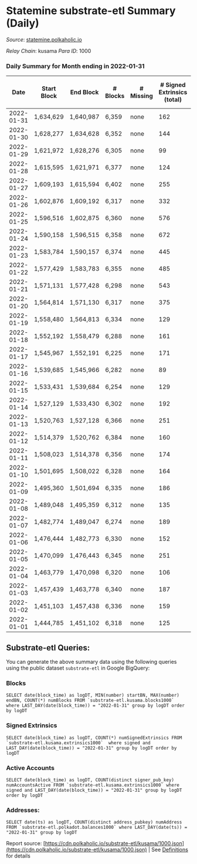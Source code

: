 # Statemine substrate-etl Summary (Daily)

_Source_: [statemine.polkaholic.io](https://statemine.polkaholic.io)

*Relay Chain*: kusama
*Para ID*: 1000



### Daily Summary for Month ending in 2022-01-31


| Date | Start Block | End Block | # Blocks | # Missing | # Signed Extrinsics (total) | # Active Accounts | # Addresses with Balances | # Events | # Transfers | # XCM Transfers In | # XCM Transfers Out |
| ---- | ----------- | --------- | -------- | --------- | --------------------------- | ----------------- | ------------------------- | -------- | ----------- | ------------------ | ------------------- |
| 2022-01-31 | 1,634,629 | 1,640,987 | 6,359 | none  | 162 | 49 | 18,855 | 15,640 | 2,101 ($193,795.00) | 11 ($198.28) |   |
| 2022-01-30 | 1,628,277 | 1,634,628 | 6,352 | none  | 144 | 51 | 18,835 | 15,669 | 2,128 ($133,444.50) | 24 ($187.78) |   |
| 2022-01-29 | 1,621,972 | 1,628,276 | 6,305 | none  | 99 | 37 | 18,811 | 14,768 | 1,602 ($87,124.92) | 10 ($121.25) | 3 ($594.98) |
| 2022-01-28 | 1,615,595 | 1,621,971 | 6,377 | none  | 124 | 41 | 18,791 | 16,049 | 2,269 ($75,611.39) | 19 ($8,867.97) |   |
| 2022-01-27 | 1,609,193 | 1,615,594 | 6,402 | none  | 255 | 75 | 18,710 | 17,590 | 3,322 ($305,603.79) | 35 ($715.66) |   |
| 2022-01-26 | 1,602,876 | 1,609,192 | 6,317 | none  | 332 | 111 | 18,671 | 18,662 | 4,160 ($597,339.97) | 37 ($332.96) |   |
| 2022-01-25 | 1,596,516 | 1,602,875 | 6,360 | none  | 576 | 171 | 18,633 | 21,220 | 5,197 ($610,097.49) | 79 ($2,256.12) | 25 ($83,109.04) |
| 2022-01-24 | 1,590,158 | 1,596,515 | 6,358 | none  | 672 | 244 | 18,563 | 21,732 | 5,256 ($814,050.96) | 74 ($10,321.44) | 44 ($221,965.94) |
| 2022-01-23 | 1,583,784 | 1,590,157 | 6,374 | none  | 445 | 173 | 18,501 | 20,039 | 4,742 ($612,996.92) | 54 ($259.94) |   |
| 2022-01-22 | 1,577,429 | 1,583,783 | 6,355 | none  | 485 | 167 | 18,462 | 20,515 | 4,991 ($565,896.77) | 60 ($559.19) | 8 ($25,001.89) |
| 2022-01-21 | 1,571,131 | 1,577,428 | 6,298 | none  | 543 | 198 | 18,404 | 20,532 | 5,010 ($456,749.04) | 28 ($277.41) | 71 ($1,283,289.57) |
| 2022-01-20 | 1,564,814 | 1,571,130 | 6,317 | none  | 375 | 156 | 18,364 | 18,190 | 3,396 ($270,188.91) | 40 ($1,014.83) | 92 ($599,576.30) |
| 2022-01-19 | 1,558,480 | 1,564,813 | 6,334 | none  | 129 | 42 | 18,324 | 15,585 | 2,194 ($105,218.70) | 19 ($147.32) |   |
| 2022-01-18 | 1,552,192 | 1,558,479 | 6,288 | none  | 161 | 42 | 18,286 | 16,216 | 2,720 ($95,679.43) | 17 ($642.70) |   |
| 2022-01-17 | 1,545,967 | 1,552,191 | 6,225 | none  | 171 | 40 | 18,245 | 15,879 | 2,430 ($188,529.23) | 36 ($181.39) |   |
| 2022-01-16 | 1,539,685 | 1,545,966 | 6,282 | none  | 89 | 31 | 18,198 | 14,695 | 1,634 ($400,771.24) | 13 ($60.94) |   |
| 2022-01-15 | 1,533,431 | 1,539,684 | 6,254 | none  | 129 | 71 | 18,169 | 15,130 | 1,873 ($147,814.67) | 20 ($290.05) |   |
| 2022-01-14 | 1,527,129 | 1,533,430 | 6,302 | none  | 192 | 27 | 18,170 | 17,300 | 3,209 ($223,276.82) | 26 ($244.55) |   |
| 2022-01-13 | 1,520,763 | 1,527,128 | 6,366 | none  | 251 | 38 | 18,046 | 17,937 | 3,343 ($73,553.13) | 29 ($258.98) |   |
| 2022-01-12 | 1,514,379 | 1,520,762 | 6,384 | none  | 160 | 51 | 17,894 | 16,280 | 2,683 ($86,838.10) | 26 ($133.78) |   |
| 2022-01-11 | 1,508,023 | 1,514,378 | 6,356 | none  | 174 | 59 | 17,860 | 16,181 | 2,608 ($163,350.68) | 16 ($137.54) |   |
| 2022-01-10 | 1,501,695 | 1,508,022 | 6,328 | none  | 164 | 59 | 17,827 | 16,024 | 2,478 ($334,535.61) | 29 ($239.44) |   |
| 2022-01-09 | 1,495,360 | 1,501,694 | 6,335 | none  | 186 | 29 | 17,783 | 15,978 | 2,347 ($153,592.87) | 23 ($928.40) |   |
| 2022-01-08 | 1,489,048 | 1,495,359 | 6,312 | none  | 135 | 42 | 17,734 | 15,449 | 2,109 ($102,511.99) | 23 ($3,917.16) |   |
| 2022-01-07 | 1,482,774 | 1,489,047 | 6,274 | none  | 189 | 83 | 17,701 | 16,093 | 2,570 ($329,399.30) | 34 ($480.27) |   |
| 2022-01-06 | 1,476,444 | 1,482,773 | 6,330 | none  | 152 | 51 | 17,667 | 16,136 | 2,695 ($521,940.69) | 24 ($984.71) |   |
| 2022-01-05 | 1,470,099 | 1,476,443 | 6,345 | none  | 251 | 149 |  | 16,763 | 2,863 ($347,964.71) | 24 ($267.14) |   |
| 2022-01-04 | 1,463,779 | 1,470,098 | 6,320 | none  | 106 | 37 | 17,597 | 15,274 | 1,907 ($5,029,005.24) | 42 ($753.26) |   |
| 2022-01-03 | 1,457,439 | 1,463,778 | 6,340 | none  | 187 | 47 | 17,550 | 16,062 | 2,408 ($86,510.37) | 31 ($5,618.23) |   |
| 2022-01-02 | 1,451,103 | 1,457,438 | 6,336 | none  | 159 | 51 | 17,504 | 15,832 | 2,332 ($778,355.98) | 25 ($1,069.81) |   |
| 2022-01-01 | 1,444,785 | 1,451,102 | 6,318 | none  | 125 | 36 | 17,470 | 15,348 | 1,958 ($1,247,827.72) | 34 ($1,927.07) |   |

## Substrate-etl Queries:
You can generate the above summary data using the following queries using the public dataset `substrate-etl` in Google BigQuery:


### Blocks
```
SELECT date(block_time) as logDT, MIN(number) startBN, MAX(number) endBN, COUNT(*) numBlocks FROM `substrate-etl.kusama.blocks1000`  where LAST_DAY(date(block_time)) = "2022-01-31" group by logDT order by logDT
```


### Signed Extrinsics
```
SELECT date(block_time) as logDT, COUNT(*) numSignedExtrinsics FROM `substrate-etl.kusama.extrinsics1000`  where signed and LAST_DAY(date(block_time)) = "2022-01-31" group by logDT order by logDT
```


### Active Accounts
```
SELECT date(block_time) as logDT, COUNT(distinct signer_pub_key) numAccountsActive FROM `substrate-etl.kusama.extrinsics1000` where signed and LAST_DAY(date(block_time)) = "2022-01-31" group by logDT order by logDT
```


### Addresses:
```
SELECT date(ts) as logDT, COUNT(distinct address_pubkey) numAddress FROM `substrate-etl.polkadot.balances1000` where LAST_DAY(date(ts)) = "2022-01-31" group by logDT
```



Report source: [https://cdn.polkaholic.io/substrate-etl/kusama/1000.json](https://cdn.polkaholic.io/substrate-etl/kusama/1000.json) | See [Definitions](/DEFINITIONS.md) for details
